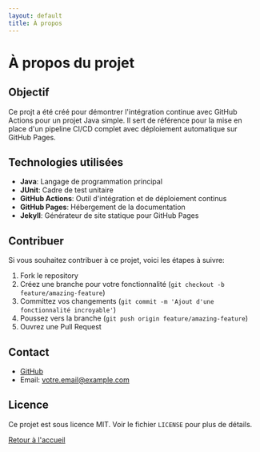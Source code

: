 ```yaml
---
layout: default
title: À propos
---
```


# À propos du projet

## Objectif

Ce projt a été créé pour démontrer l'intégration continue avec GitHub Actions pour un projet Java simple. Il sert de référence pour la mise en place d'un pipeline CI/CD complet avec déploiement automatique sur GitHub Pages.

## Technologies utilisées

- **Java**: Langage de programmation principal
- **JUnit**: Cadre de test unitaire
- **GitHub Actions**: Outil d'intégration et de déploiement continus
- **GitHub Pages**: Hébergement de la documentation
- **Jekyll**: Générateur de site statique pour GitHub Pages

## Contribuer

Si vous souhaitez contribuer à ce projet, voici les étapes à suivre:

1. Fork le repository
2. Créez une branche pour votre fonctionnalité (`git checkout -b feature/amazing-feature`)
3. Committez vos changements (`git commit -m 'Ajout d'une fonctionnalité incroyable'`)
4. Poussez vers la branche (`git push origin feature/amazing-feature`)
5. Ouvrez une Pull Request

## Contact

- [GitHub](https://github.com/Reeflex-M)
- Email: votre.email@example.com

## Licence

Ce projet est sous licence MIT. Voir le fichier `LICENSE` pour plus de détails.

[Retour à l'accueil](index.html)

